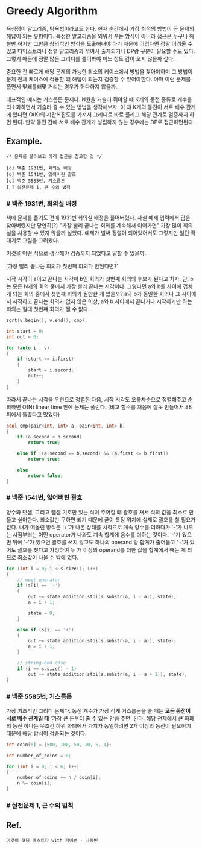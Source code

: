 # Greedy Algorithm

욕심쟁이 알고리즘, 탐욕법이라고도 한다. 현재 순간에서 가장 최적의 방법이 곧 문제의 해답이 되는 유형이다. 특정한 알고리즘을 외워서 푸는 방식이 아니라 접근은 누구나 해볼만 하지만 그만큼 창의적인 방식을 도출해내야 하기 때문에 어렵다면 정말 어려울 수 있고 다익스트라나 정렬 알고리즘과 섞여서 출제되거나 DP랑 구분이 필요할 수도 있다. 그렇기 때문에 정말 많은 그리디를 풀어봐야 어느 정도 감이 오지 않을까 싶다.

중요한 건 빠르게 해당 문제의 가능한 최소의 케이스에서 방법을 찾아야하며 그 방법이 문제 전체 케이스에 적용할 떄 해답이 되는지 검증할 수 있어야한다. 아마 이런 문제를 풀면서 맞왜틀왜맞 거리는 경우가 허다하지 않을까.

대표적인 예시는 거스름돈 문제다. N원을 거슬러 줘야할 떄 K개의 동전 종류로 개수를 최소화하면서 거슬러 줄 수 있는 방법을 생각해보자. 이 떄 K개의 동전이 서로 배수 관계에 있다면 O(K)의 시간복잡도를 가져서 그리디로 바로 풀리고 해당 관계로 검증까지 하면 된다. 만약 동전 간에 서로 배수 관계가 성립하지 않는 경우에는 DP로 접근하면된다.

## Example.
~~~
/* 문제를 풀어보고 아래 접근을 참고할 것 */

[o] 백준 1931번, 회의실 배정
[o] 백준 1541번, 잃어버린 괄호
[o] 백준 5585번, 거스름돈
[ ] 실전문제 1, 큰 수의 법칙
~~~

### # 백준 1931번, 회의실 배정

책에 문제를 풀기도 전에 1931번 회의실 배정을 풀어버렸다. 사실 예제 입력에서 답을 찾아버렸지만 당연히(?) "가장 빨리 끝나는 회의를 계속해서 이어가면" 가장 많이 회의실을 사용할 수 있지 않을까 싶었다. 예제가 벌써 정렬이 되어있어서도 그렇지만 일단 작대기로 그림을 그려봤다.

이것을 어떤 식으로 생각해야 검증까지 되었다고 말할 수 있을까. 

'가장 빨리 끝나는 회의가 첫번쨰 회의가 안된다면?'

시작 시각이 a이고 끝나는 시각이 b인 회의가 첫번째 회의의 후보가 된다고 치자. 단, b는 모든 N개의 회의 중에서 가장 빨리 끝나는 시각이다. 그렇다면 a와 b를 사이에 겹치게 되는 회의 중에서 첫번쨰 회의가 될만한 게 있을까? a와 b가 동일한 회의나 그 사이에서 시작하고 끝나는 회의가 없지 않은 이상, a와 b 사이에서 끝나거나 시작하기만 하는 회의는 절대 첫번쨰 회의가 될 수 없다. 

```cpp
sort(v.begin(), v.end(), cmp);

int start = 0;
int out = 0;

for (auto i : v)
{
	if (start <= i.first)
	{
		start = i.second;
		out++;
	}
}
```

따라서 끝나는 시각을 우선으로 정렬한 다음, 시작 시각도 오름차순으로 정렬해주고 순회하면 O(N) linear time 안에 문제는 풀린다. (비교 함수를 처음에 잘못 만들어서 88퍼에서 틀렸다고 떴었다)

```cpp
bool cmp(pair<int, int> a, pair<int, int> b)
{
    if (a.second < b.second)
        return true;

    else if ((a.second == b.second) && (a.first <= b.first))
        return true;

    else
        return false;
}
```


### # 백준 1541번, 잃어버린 괄호

양수와 덧셈, 그리고 뺄셈 기호만 있는 식이 주어질 떄 괄호를 쳐서 식의 값을 최소로 만들고 싶어한다. 최소값만 구하면 되기 때문에 굳이 특정 위치에 실제로 괄호를 칠 필요가 없다. 내가 떠올린 방식은 '+'가 나온 상태를 시작으로 계속 양수를 더하다가 '-'가 나오는 시점부터는 어떤 operator가 나와도 계속 합계에 음수를 더하는 것이다. '-'가 있으면 뒤에 '-'가 있으면 괄호를 쓰지 않고도 하나의 operand 당 합계가 줄어들고 '+'가 있어도 괄호를 쳤다고 가정하여 두 개 이상의 operand를 더한 값을 합계에서 빼는 게 되므로 최소값이 나올 수 밖에 없다.

```cpp
for (int i = 0; i < s.size(); i++)
{
	// meet operator
	if (s[i] == '-')
	{
		out += state_addition(stoi(s.substr(a, i - a)), state);
		a = i + 1;

		state = 0;
	}

	else if (s[i] == '+')
	{
		out += state_addition(stoi(s.substr(a, i - a)), state);
		a = i + 1;
	}

	// string-end case
	if (i == s.size() - 1)
		out += state_addition(stoi(s.substr(a, i - a + 1)), state);
}
```

### # 백준 5585번, 거스름돈

가장 기초적인 그리디 문제다. 동전 개수가 가장 적게 거스름돈을 줄 때는 **모든 동전이 서로 배수 관계일 때** '가장 큰 돈부터 줄 수 있는 만큼 주면' 된다. 해당 전제에서 큰 화폐의 동전 하나는 무조건 하위 화폐에서 가치가 동일하려면 2개 이상의 동전이 필요하기 때문에 해당 방식이 검증되는 것이다. 

```cpp
int coin[6] = {500, 100, 50, 10, 5, 1};

int number_of_coins = 0;

for (int i = 0; i < 6; i++)
{
	number_of_coins += n / coin[i];
	n %= coin[i];
}
```

### # 실전문제 1, 큰 수의 법칙



## Ref.
~~~
이것이 코딩 테스트다 with 파이썬 - 나동빈
~~~
